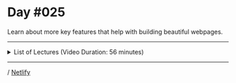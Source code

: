 # Day #025
Learn about more key features that help with building beautiful webpages.

---

<details>
    <summary>List of Lectures (Video Duration: 56 minutes)</summary>
    <ul>
        <li>Introducing CSS Variables / CSS Custom Properties</li>
        <li>CSS Variables in Action</li>
        <li>Comparing "root" vs "html" vs "*" Selectors</li>
        <li>Understanding CSS Transformations</li>
        <li>Adding CSS Transitions</li>
        <li>Working with SVGs</li>
    </ul>
</details>

---

/ [Netlify](https://100daysofcode-025-dyrits.netlify.app/)